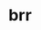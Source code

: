---
category: 3-letters
denotation: null
name: brr
reference_link: https://www.etymonline.com/word/brr
root_language: null
root_name: null
title: brr
type: free
word_sums:
- respelling: brr
  sum: 'Brr + '
---